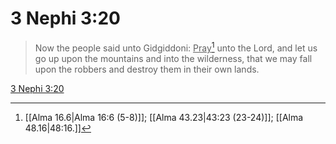 # 3 Nephi 3:20

> Now the people said unto Gidgiddoni: <u>Pray</u>[^a] unto the Lord, and let us go up upon the mountains and into the wilderness, that we may fall upon the robbers and destroy them in their own lands.

[3 Nephi 3:20](https://www.churchofjesuschrist.org/study/scriptures/bofm/3-ne/3?lang=eng&id=p20#p20)


[^a]: [[Alma 16.6|Alma 16:6 (5-8)]]; [[Alma 43.23|43:23 (23-24)]]; [[Alma 48.16|48:16.]]
